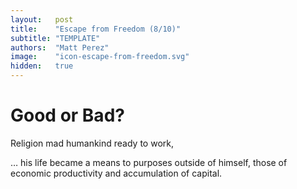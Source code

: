 ```yaml
---
layout:   post
title:    "Escape from Freedom (8/10)"
subtitle: "TEMPLATE"
authors:  "Matt Perez"
image:    "icon-escape-from-freedom.svg"
hidden:   true
---
```


<div style='display:none; '>
 <p><em>Escape from Freedom</em> was published in 1941. Pim de Morre, co-founder of <em>Corporate Rebels</em>, reminded me of it (he is reading it!). I read it when I was 18-19 years old (I am a mere 73 now).</p>
</div>

<h1>Good or Bad?</h1>
<p>Religion mad humankind ready to work,</p>
 <p>&hellip; his life became a means to purposes outside of himself, those of economic productivity and accumulation of capital.</p>

<h1></h1>
 <p></p>